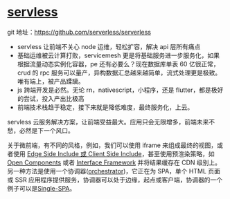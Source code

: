 # [servless](https://serverless.com/)

git 地址：https://github.com/serverless/serverless

-   servless 让前端不关心 node 运维，轻松扩容，解决 api 层所有痛点
-   基础运维被云计算打败，servicemesh 更是将基础服务进一步服务化，如果根据流量动态实例化容器，pe 还有必要么？现在数据库单表 60 亿很正常，crud 的 rpc 服务可以量产，异构数据汇总越来越简单，流式处理更是极致。唯有端上，被产品蹂躏。
-   js 跨端开发是必然。无论 rn，nativescript，小程序，还是 flutter，都是极好的尝试，投入产出比极高
-   前端技术栈趋于稳定，接下来就是降低难度，最终服务化，上云。

servless 云服务解决方案，让前端受益最大。应用只会无限增多，前端未来不愁，必然是下一个风口。

关于微前端，有不同的风格，例如，我们可以使用 iframe 来组成最终的视图，或者使用 [Edge Side Include 或 Client Side Include](https://gustafnk.github.io/microservice-websites/)，甚至使用预渲染策略，如 [Open Components](https://opencomponents.github.io/) 或者 [Interface Framework](https://jobs.zalando.com/tech/blog/front-end-micro-services/) 并将结果缓存在 CDN 级别上。
另一种方法是使用一个协调器([orchestrator](https://medium.com/dazn-tech/orchestrating-micro-frontends-a5d2674cbf33))，它正在为 SPA，单个 HTML 页面或 SSR 应用程序提供服务，协调器可以处于边缘，起点或客户端，协调器的一个例子可以是[Single-SPA](https://single-spa.js.org/)。
